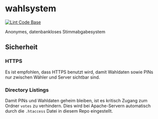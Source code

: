 # wahlsystem

[![Lint Code Base](https://github.com/AV-Frisia/wahlsystem/actions/workflows/linter.yml/badge.svg)](https://github.com/AV-Frisia/wahlsystem/actions/workflows/linter.yml)

Anonymes, datenbankloses Stimmabgabesystem

## Sicherheit

### HTTPS

Es ist empfohlen, dass HTTPS benutzt wird, damit Wahldaten sowie PINs nur zwischen Wähler und Server sichtbar sind.

### Directory Listings

Damit PINs und Wahldaten geheim bleiben, ist es kritisch Zugang zum Ordner `votes` zu verhindern. Dies wird bei Apache-Servern automatisch durch die `.htaccess` Datei in diesem Repo eingestellt.
